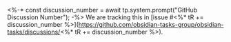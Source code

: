 <%-*
const discussion_number = await tp.system.prompt("GitHub Discussion Number");
-%>
We are tracking this in [issue #<%* tR += discussion_number %>](https://github.com/obsidian-tasks-group/obsidian-tasks/discussions/<%* tR += discussion_number %>).

